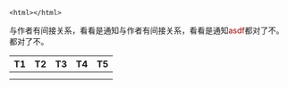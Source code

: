 ```html:run
<html></html>
```

与作者有间接关系，看看是通知与作者有间接关系，看看是通知<span style="color:#900;">asdf</span>都对了不。都对了不。

|T1|T2|T3|T4|T5|
|-|-|-|-|-|
| | | | | |
| | | | | |
